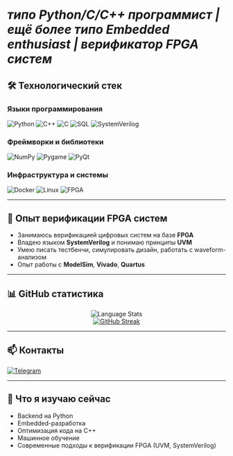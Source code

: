 # *типо Python/C/C++ программист | ещё более типо Embedded enthusiast | верификатор FPGA систем*

## 🛠️ Технологический стек

### Языки программирования
![Python](https://img.shields.io/badge/Python-3776AB?style=for-the-badge&logo=python&logoColor=white)
![C++](https://img.shields.io/badge/C%2B%2B-00599C?style=for-the-badge&logo=c%2B%2B&logoColor=white)
![C](https://img.shields.io/badge/C-00599C?style=for-the-badge&logo=c&logoColor=white)
![SQL](https://img.shields.io/badge/SQL-4479A1?style=for-the-badge&logo=mysql&logoColor=white)
![SystemVerilog](https://img.shields.io/badge/SystemVerilog-DA70D6?style=for-the-badge&logo=verilog&logoColor=white)

### Фреймворки и библиотеки
![NumPy](https://img.shields.io/badge/NumPy-013243?style=for-the-badge&logo=numpy&logoColor=white)
![Pygame](https://img.shields.io/badge/Pygame-00B200?style=for-the-badge&logo=pygame&logoColor=white)
![PyQt](https://img.shields.io/badge/PyQt-41CD52?style=for-the-badge&logo=qt&logoColor=white)

### Инфраструктура и системы
![Docker](https://img.shields.io/badge/Docker-2496ED?style=for-the-badge&logo=docker&logoColor=white)
![Linux](https://img.shields.io/badge/Linux-FCC624?style=for-the-badge&logo=linux&logoColor=black)
![FPGA](https://img.shields.io/badge/FPGA-0093D2?style=for-the-badge&logo=intel&logoColor=white)

---

## 🧠 Опыт верификации FPGA систем

- Занимаюсь верификацией цифровых систем на базе **FPGA**
- Владею языком **SystemVerilog** и понимаю принципы **UVM**
- Умею писать тестбенчи, симулировать дизайн, работать с waveform-анализом
- Опыт работы с **ModelSim**, **Vivado**, **Quartus**

---

## 📊 GitHub статистика

<div align="center">
  
![Language Stats](https://github-profile-summary-cards.vercel.app/api/cards/repos-per-language?username=Nasycha&theme=dark)  
[![GitHub Streak](https://github-readme-streak-stats.herokuapp.com?user=Nasycha&theme=black-ice)](https://git.io/streak-stats)

</div>

---

## 📫 Контакты

[![Telegram](https://img.shields.io/badge/Telegram-Nasycha-26A5E4?style=for-the-badge&logo=telegram&logoColor=white)](https://t.me/Nasycha)

---

## 🌱 Что я изучаю сейчас

- Backend на Python  
- Embedded-разработка  
- Оптимизация кода на C++  
- Машинное обучение  
- Современные подходы к верификации FPGA (UVM, SystemVerilog)
